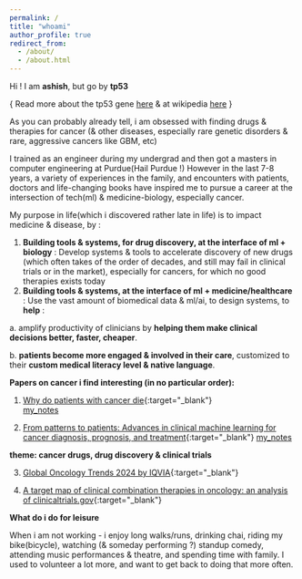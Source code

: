 ```yaml
---
permalink: /
title: "whoami"
author_profile: true
redirect_from: 
  - /about/
  - /about.html
---
```


Hi ! I am __ashish__, but go by __tp53__ 

{ Read more about the tp53 gene [here](https://stetson.substack.com/p/the-tumor-suppressor-to-rule-them) & at wikipedia [here](https://en.wikipedia.org/wiki/P53) }

As you can probably already tell, i am obsessed with finding drugs & therapies for cancer (& other diseases, especially rare genetic disorders & rare, aggressive cancers like GBM, etc)

I trained as an engineer during my undergrad and then got a masters in computer engineering at Purdue(Hail Purdue !)
However in the last 7-8 years, a variety of experiences in the family, and encounters with patients, doctors and life-changing books have inspired me to pursue a career at the intersection of tech(ml) & medicine-biology, especially cancer.

My purpose in life(which i discovered rather late in life) is to impact medicine & disease, by :

1. __Building tools & systems, for drug discovery, at the interface of ml + biology__ : Develop systems & tools to accelerate discovery of  new drugs (which often takes of the order of decades, and still may fail in clinical trials or in the market), especially for cancers, for which no good therapies exists today
2. __Building tools & systems, at the interface of ml + medicine/healthcare__ : Use the vast amount of biomedical data & ml/ai, to design systems, to __help__ :

  a. amplify productivity of clinicians by __helping them make clinical decisions better, faster, cheaper__.

  b. __patients become more engaged & involved in their care__, customized to their __custom medical literacy level & native language__.

__Papers on cancer i find interesting (in no particular order):__


1. [Why do patients with cancer die](https://www.nature.com/articles/s41568-024-00708-4){:target="_blank"}    
[my_notes]()

2. [From patterns to patients: Advances in clinical machine learning for cancer diagnosis, prognosis, and treatment](https://www.sciencedirect.com/science/article/pii/S0092867423000946){:target="_blank"}
[my_notes]()

__theme: cancer drugs, drug discovery & clinical trials__

3. [Global Oncology Trends 2024 by IQVIA](https://www.iqvia.com/insights/the-iqvia-institute/reports-and-publications/reports/global-oncology-trends-2024){:target="_blank"} 

4. [A target map of clinical combination therapies in oncology: an analysis of clinicaltrials.gov](https://www.ncbi.nlm.nih.gov/pmc/articles/PMC10441974/){:target="_blank"}


__What do i do for leisure__

When i am not working - i enjoy long walks/runs, drinking chai, riding my bike(bicycle), watching (& someday performing ?) standup comedy, attending music performances & theatre, and spending time with family. I used to volunteer a lot more, and want to get back to doing that more often.